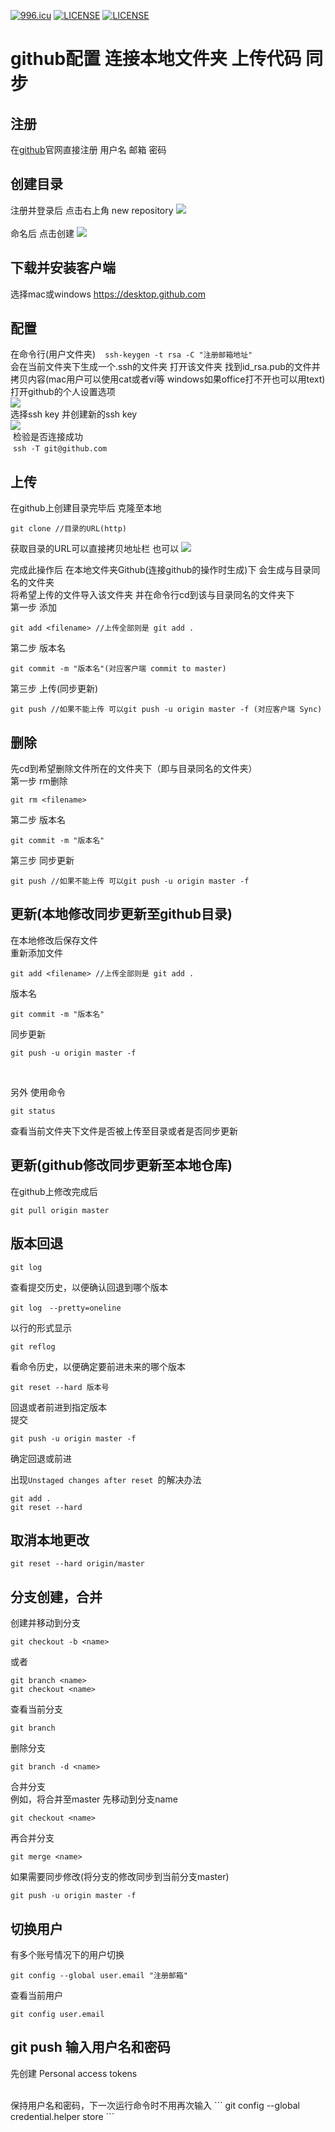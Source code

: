 <a href="https://996.icu"><img src="https://img.shields.io/badge/link-996.icu-red.svg" alt="996.icu"></a>
[![LICENSE](https://img.shields.io/badge/license-Anti%20996-blue.svg)](https://github.com/996icu/996.ICU/blob/master/LICENSE)
[![LICENSE](https://img.shields.io/badge/license-Anti%20996-blue.svg)](https://github.com/996icu/996.ICU/blob/master/LICENSE_CN)

# github配置 连接本地文件夹 上传代码 同步
## 注册
在[github](https://github.com )官网直接注册 用户名 邮箱 密码
## 创建目录
注册并登录后 点击右上角 new repository
![](https://github.com/liuzhen910201/howToUseGithub/blob/master/repository.png)
<br>
<br>
命名后 点击创建
![](https://github.com/liuzhen910201/howToUseGithub/blob/master/newRepository.png)
<br>
## 下载并安装客户端
选择mac或windows https://desktop.github.com

## 配置
在命令行(用户文件夹)
  ```
 ssh-keygen -t rsa -C "注册邮箱地址"
  ```
 <br>
 会在当前文件夹下生成一个.ssh的文件夹 打开该文件夹 找到id_rsa.pub的文件并拷贝内容(mac用户可以使用cat或者vi等 windows如果office打不开也可以用text)
 <br>
 打开github的个人设置选项   <br>
 ![](https://github.com/liuzhen910201/howToUseGithub/blob/master/settings.png)
 <br>
 选择ssh key 并创建新的ssh key   <br>
 ![](https://github.com/liuzhen910201/howToUseGithub/blob/master/sshkey.png)
  <br>
  检验是否连接成功 <br>
  `
  ssh -T git@github.com
  `
 
## 上传

在github上创建目录完毕后 克隆至本地 <br>
```
git clone //目录的URL(http) 
```
获取目录的URL可以直接拷贝地址栏 也可以
![](https://github.com/liuzhen910201/howToUseGithub/blob/master/clone.png)
<br>

完成此操作后 在本地文件夹Github(连接github的操作时生成)下 会生成与目录同名的文件夹 <br>
将希望上传的文件导入该文件夹 并在命令行cd到该与目录同名的文件夹下 <br>
第一步 添加
```
git add <filename> //上传全部则是 git add .
```
第二步 版本名
```
git commit -m "版本名"(对应客户端 commit to master)
```
第三步 上传(同步更新)
```
git push //如果不能上传 可以git push -u origin master -f (对应客户端 Sync)
```
## 删除
先cd到希望删除文件所在的文件夹下（即与目录同名的文件夹）<br>
第一步 rm删除
```
git rm <filename>
```
第二步 版本名
```
git commit -m "版本名"
```
第三步 同步更新
```
git push //如果不能上传 可以git push -u origin master -f
```

## 更新(本地修改同步更新至github目录)
在本地修改后保存文件<br>
重新添加文件
```
git add <filename> //上传全部则是 git add .
```
版本名
```
git commit -m "版本名"
```
同步更新
```
git push -u origin master -f
```
<br>

另外 使用命令

```
git status
```

查看当前文件夹下文件是否被上传至目录或者是否同步更新

## 更新(github修改同步更新至本地仓库)
在github上修改完成后 

```
git pull origin master
```

## 版本回退

```
git log
```
查看提交历史，以便确认回退到哪个版本 <br>

```
git log　--pretty=oneline
```
以行的形式显示 <br>
```
git reflog
```
看命令历史，以便确定要前进未来的哪个版本  <br>
```
git reset --hard 版本号
```
回退或者前进到指定版本 <br>
提交 <br>
```
git push -u origin master -f
```
确定回退或前进 <br>

出现`Unstaged changes after reset `的解决办法
```
git add .
git reset --hard
```

## 取消本地更改
```
git reset --hard origin/master
```

## 分支创建，合并
创建并移动到分支<br>
```
git checkout -b <name>
```
或者<br>
```
git branch <name>
git checkout <name>
```
查看当前分支<br>
```
git branch
```

删除分支<br>
```
git branch -d <name>
```
合并分支<br>
例如，将<name>合并至master
先移动到分支name
```
git checkout <name>
```
再合并分支<br>
```
git merge <name>
```
如果需要同步修改(将分支的修改同步到当前分支master)<br>
```
git push -u origin master -f
```
## 切换用户
 有多个账号情况下的用户切换
 ```
 git config --global user.email "注册邮箱"
 ```
 
 查看当前用户
  ```
  git config user.email
  ```
## git push 输入用户名和密码
先创建 Personal access tokens

<br>
保持用户名和密码，下一次运行命令时不用再次输入
 ```
  git config --global credential.helper store
 ```
 
